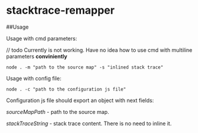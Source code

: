 # stacktrace-remapper

##Usage

Usage with cmd parameters:

// todo Currently is not working. Have no idea how to use cmd with multiline parameters **conviniently**

`node . -m "path to the source map" -s "inlined stack trace"`

Usage with config file:

`node . -c "path to the configuration js file"`

Configuration js file should export an object with next fields:

*sourceMapPath* - path to the source map.

*stackTraceString* - stack trace content. There is no need to inline it.